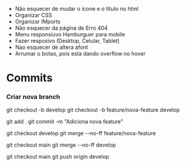 - Não esquecer de mudar o ícone e o título no html
- Organizar CSS
- Organizar IMports
- Não esquecer da página de Erro 404
- Menu responsiuvo Hamburguer para mobile
- Fazer resposivo (Desktop, Celular, Tablet)
- Nao esquecer de altera afont
- Arrumar o botao, pois esta dando overflow no hover


# Commits
### Criar nova branch

git checkout -b develop
git checkout -b feature/nova-feature develop

git add .
git commit -m "Adiciona nova feature"

git checkout develop
git merge --no-ff feature/nova-feature

git checkout main
git merge --no-ff develop

git checkout main
git push origin develop